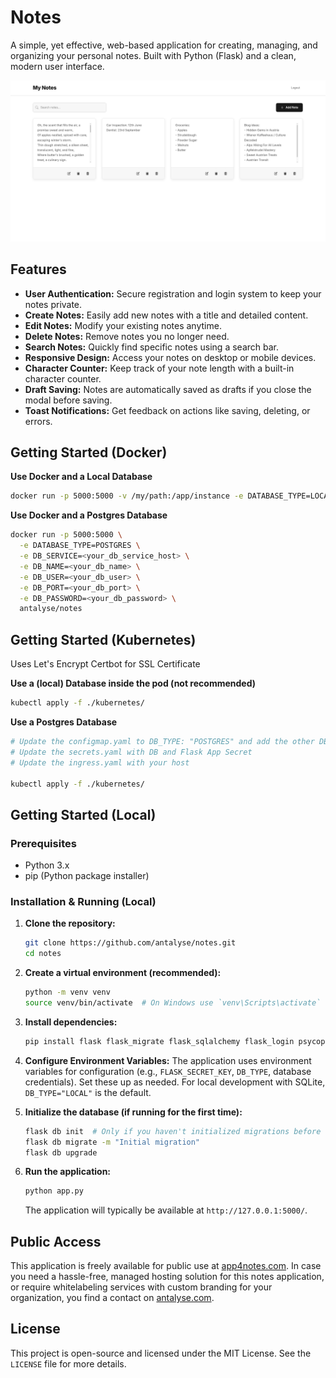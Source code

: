 # Notes

A simple, yet effective, web-based application for creating, managing, and organizing your personal notes. Built with Python (Flask) and a clean, modern user interface.

![Dashboard View](templates/images/dashboard.png)

## Features

* **User Authentication:** Secure registration and login system to keep your notes private.
* **Create Notes:** Easily add new notes with a title and detailed content.
* **Edit Notes:** Modify your existing notes anytime.
* **Delete Notes:** Remove notes you no longer need.
* **Search Notes:** Quickly find specific notes using a search bar.
* **Responsive Design:** Access your notes on desktop or mobile devices.
* **Character Counter:** Keep track of your note length with a built-in character counter.
* **Draft Saving:** Notes are automatically saved as drafts if you close the modal before saving.
* **Toast Notifications:** Get feedback on actions like saving, deleting, or errors.


## Getting Started (Docker)

**Use Docker and a Local Database**
```bash
docker run -p 5000:5000 -v /my/path:/app/instance -e DATABASE_TYPE=LOCAL antalyse/notes
```

**Use Docker and a Postgres Database**
```bash
docker run -p 5000:5000 \
  -e DATABASE_TYPE=POSTGRES \
  -e DB_SERVICE=<your_db_service_host> \
  -e DB_NAME=<your_db_name> \
  -e DB_USER=<your_db_user> \
  -e DB_PORT=<your_db_port> \
  -e DB_PASSWORD=<your_db_password> \
  antalyse/notes

```

## Getting Started (Kubernetes)

Uses Let's Encrypt Certbot for SSL Certificate

**Use a (local) Database inside the pod (not recommended)**
```bash
kubectl apply -f ./kubernetes/
```

**Use a Postgres Database**

```bash
# Update the configmap.yaml to DB_TYPE: "POSTGRES" and add the other DB related informations
# Update the secrets.yaml with DB and Flask App Secret
# Update the ingress.yaml with your host

kubectl apply -f ./kubernetes/
```

## Getting Started (Local)

### Prerequisites

* Python 3.x
* pip (Python package installer)

### Installation & Running (Local)


1.  **Clone the repository:**
    ```bash
    git clone https://github.com/antalyse/notes.git
    cd notes
    ```

2.  **Create a virtual environment (recommended):**
    ```bash
    python -m venv venv
    source venv/bin/activate  # On Windows use `venv\Scripts\activate`
    ```

3.  **Install dependencies:**
    ```bash
    pip install flask flask_migrate flask_sqlalchemy flask_login psycopg2-binary werkzeug
    ```

4.  **Configure Environment Variables:**
    The application uses environment variables for configuration (e.g., `FLASK_SECRET_KEY`, `DB_TYPE`, database credentials). Set these up as needed. For local development with SQLite, `DB_TYPE="LOCAL"` is the default.

5.  **Initialize the database (if running for the first time):**
    ```bash
    flask db init  # Only if you haven't initialized migrations before
    flask db migrate -m "Initial migration"
    flask db upgrade
    ```

6.  **Run the application:**
    ```bash
    python app.py
    ```
    The application will typically be available at `http://127.0.0.1:5000/`.

## Public Access

This application is freely available for public use at [app4notes.com](https://app4notes.com).
In case you need a hassle-free, managed hosting solution for this notes application, or require whitelabeling services with custom branding for your organization, you find a contact on [antalyse.com](https://antalyse.com).


## License

This project is open-source and licensed under the MIT License. See the `LICENSE` file for more details.




